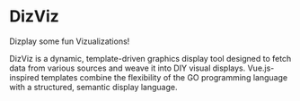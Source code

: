 # DizViz
Dizplay some fun Vizualizations! 

DizViz is a dynamic, template-driven graphics display tool designed to fetch data from various sources and weave it into DIY visual displays.  Vue.js-inspired templates combine the flexibility of the GO programming language with a structured, semantic display language.
